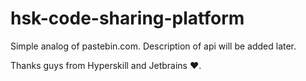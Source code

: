 ﻿# hsk-code-sharing-platform

Simple analog of pastebin.com. 
Description of api will be added later.


Thanks guys from Hyperskill and Jetbrains :heart:.
